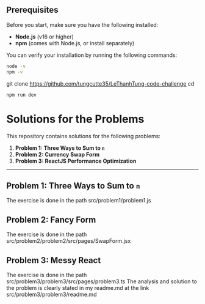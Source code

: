 

## Prerequisites

Before you start, make sure you have the following installed:

- **Node.js** (v16 or higher)
- **npm** (comes with Node.js, or install separately)

You can verify your installation by running the following commands:

```bash
node -v
npm -v
```

git clone <https://github.com/tungcutte35/LeThanhTung-code-challenge>
cd <LeThanhTung-code-challenge>
```npm install
npm run dev
```

# Solutions for the Problems

This repository contains solutions for the following problems:

1. **Problem 1: Three Ways to Sum to `n`**
2. **Problem 2: Currency Swap Form**
3. **Problem 3: ReactJS Performance Optimization**

---

## Problem 1: Three Ways to Sum to `n`

The exercise is done in the path src/problem1/problem1.js

## Problem 2: Fancy Form

The exercise is done in the path src/problem2/problem2/src/pages/SwapForm.jsx

## Problem 3: Messy React

The exercise is done in the path src/problem3/problem3/src/pages/problem3.ts
The analysis and solution to the problem is clearly stated in my readme.md at the link src/problem3/problem3/readme.md

